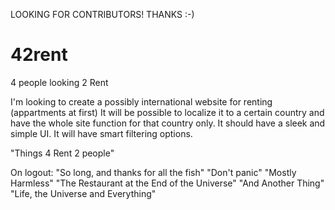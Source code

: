 LOOKING FOR CONTRIBUTORS! THANKS :-)

# 42rent
4 people looking 2 Rent

I'm looking to create a possibly international website for renting (appartments at first)
It will be possible to localize it to a certain country and have the whole site function for that country only.
It should have a sleek and simple UI.
It will have smart filtering options.

"Things 4 Rent 2 people"

On logout: "So long, and thanks for all the fish"
"Don't panic"
"Mostly Harmless"
"The Restaurant at the End of the Universe"
"And Another Thing"
"Life, the Universe and Everything"
